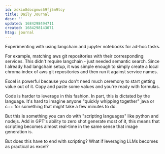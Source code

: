 ```yaml
---
id: zckio8docgnws69fj5m9tcy
title: Daily Journal
desc: ''
updated: 1684298494711
created: 1684298143071
htag: journal
---
```


Experimenting with using langchain and jupyter notebooks for ad-hoc tasks. 

For example, matching aws git repositories with their corresponding services. 
This didn't require langchain - just needed semantic search. Since I already had langchain setup, it was simple enough to simply create a local chroma index of aws git repositories and then run it against service names. 

Excel is powerful because you don't need much ceremony to start getting value out of it. Copy and paste some values and you're ready with formulas. 

Code is harder to leverage in this fashion. In part, this is dictated by the language. It's hard to imagine anyone "quickly whipping together" java or c++ for something that might take a few minutes to do. 

But this is something you can do with "scripting languages" like python and nodejs. Add in GPT's ability to zero shot generate most of it, this means that scripting becomes almost real-time in the same sense that image generation is. 

But does this have to end with scripting? What if leveraging LLMs becomes as practical as excel?
